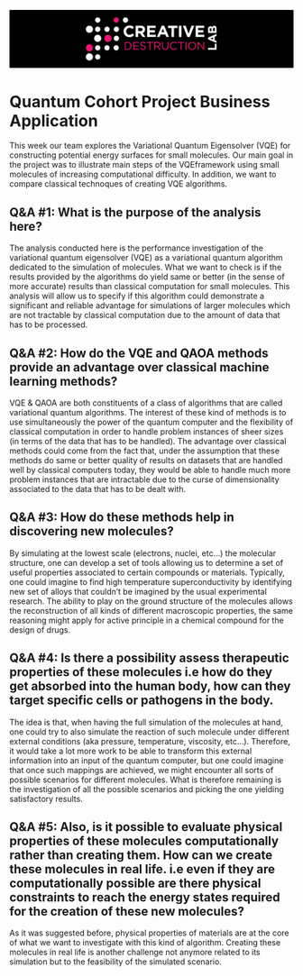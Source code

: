 ![CDL 2020 Cohort Project](../figures/CDL_logo.jpg)

# Quantum Cohort Project Business Application

This week our team explores the Variational Quantum Eigensolver (VQE) for constructing potential energy surfaces for small molecules. Our main goal in the project was to illustrate main steps of the VQEframework using small molecules of increasing computational difficulty. In addition, we want to compare classical technoques of creating VQE algorithms.

## Q&A #1: What is the purpose of the analysis here?

The analysis conducted here is the performance investigation of the variational quantum eigensolver (VQE) as a variational quantum algorithm dedicated to the simulation of molecules. What we want to check is if the results provided by the algorithms do yield same or better (in the sense of more accurate) results than classical computation for small molecules. This analysis will allow us to specify if this algorithm could demonstrate a significant and reliable advantage for simulations of larger molecules which are not tractable by classical computation due to the amount of data that has to be processed.


## Q&A #2: How do the VQE and QAOA methods provide an advantage over classical machine learning methods?

VQE & QAOA are both constituents of a class of  algorithms that are called variational quantum algorithms. The interest of these kind of methods is to use simultaneously the power of the quantum computer and the flexibility of classical computation in order to handle problem instances of  sheer sizes (in terms of the data that has to be handled). The advantage over classical methods could come from the fact that, under the assumption that these methods do same or better quality of results on datasets that are handled well by classical computers today, they would be able to handle much more problem instances that are intractable due to the curse of dimensionality associated to the data that has to be dealt with.

## Q&A #3: How do these methods help in discovering new molecules?

By simulating at the lowest scale (electrons, nuclei, etc…) the molecular structure, one can develop a set of tools allowing us to determine a set of useful properties associated to certain compounds or materials. Typically, one could imagine to find high temperature superconductivity by identifying new set of alloys that couldn’t be imagined by the usual experimental research. The ability to play on the ground structure of the molecules allows the reconstruction of all kinds of different macroscopic properties, the same reasoning might apply for active principle in a chemical compound for the design of drugs.

## Q&A #4: Is there a possibility assess therapeutic properties of these molecules i.e how do they get absorbed into the human body, how can they target specific cells or pathogens in the body.


The idea is that, when having the full simulation of the molecules at hand, one could try to also simulate the reaction of such molecule under different external conditions (aka pressure, temperature, viscosity, etc…). Therefore, it would take a lot more work to be able to transform this external information into an input of the quantum computer, but one could imagine that once such mappings are achieved, we might encounter all sorts of possible scenarios for different molecules. What is therefore remaining is the investigation of all the possible scenarios and picking the one yielding satisfactory results.

## Q&A #5: Also, is it possible to evaluate physical properties of these molecules computationally rather than creating them. How can we create these molecules in real life. i.e even if they are computationally possible are there physical constraints to reach the energy states required for the creation of these new molecules?

As it was suggested before, physical properties of materials are at the core of what we want to investigate with this kind of algorithm. Creating these molecules in real life is another challenge not anymore related to its simulation but to the feasibility of the simulated scenario. 
